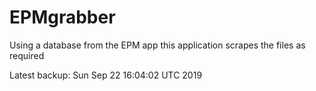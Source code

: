 # EPMgrabber
Using a database from the EPM app this application scrapes the files as required


Latest backup: Sun Sep 22 16:04:02 UTC 2019
